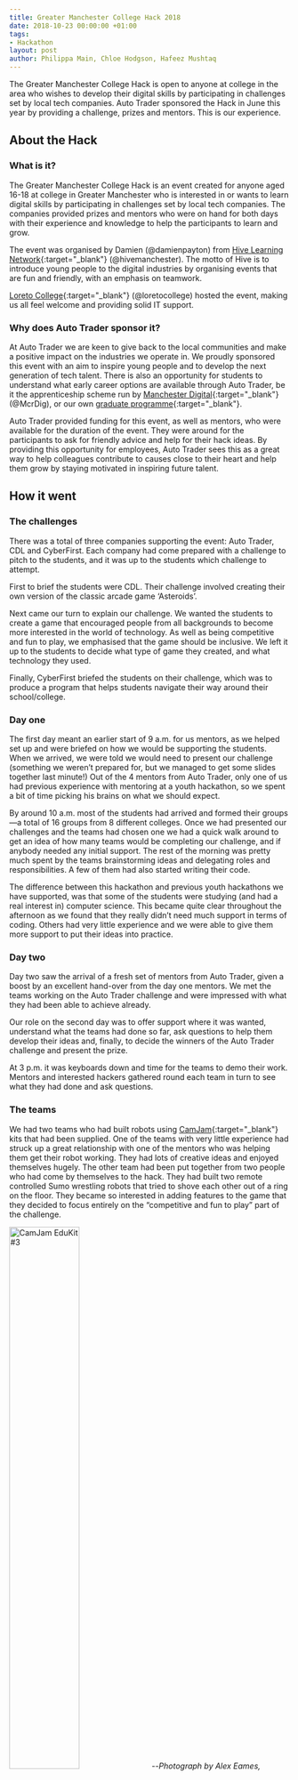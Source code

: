 ```yaml
---
title: Greater Manchester College Hack 2018
date: 2018-10-23 00:00:00 +01:00
tags:
- Hackathon
layout: post
author: Philippa Main, Chloe Hodgson, Hafeez Mushtaq
---
```


The Greater Manchester College Hack is open to anyone at college in
the area who wishes to develop their digital skills by participating
in challenges set by local tech companies.
Auto Trader sponsored the Hack in June this year by providing a
challenge, prizes and mentors. This is our experience.

<!--more-->

## About the Hack

### What is it?

The Greater Manchester College Hack is an event created for anyone aged 16-18 at college in
Greater Manchester who is interested in or wants to learn digital skills by participating
in challenges set by local tech companies.
The companies provided prizes and mentors who were on hand for both days with
their experience and knowledge to help the participants to learn and grow.

The event was organised by Damien (@damienpayton) from
[Hive Learning Network](http://www.hivelearning.net/){:target="_blank"} (@hivemanchester).
The motto of Hive is to introduce young people to the digital industries
by organising events that are fun and friendly, with an emphasis on teamwork.

[Loreto College](http://www.loreto.ac.uk/){:target="_blank"} (@loretocollege) hosted the event,
making us all feel welcome and providing solid IT support.

### Why does Auto Trader sponsor it?

At Auto Trader we are keen to give back to the local communities and make a positive
impact on the industries we operate in. We proudly sponsored this event with an aim to
inspire young people and to develop the next generation of tech talent.
There is also an opportunity for students to understand what early career options are available
through Auto Trader, be it the apprenticeship scheme run by
[Manchester Digital](https://www.manchesterdigital.com/){:target="_blank"} (@McrDig), or our
own [graduate programme](https://careers.autotrader.co.uk/auto-trader-life/grad-life){:target="_blank"}.

Auto Trader provided funding for this event, as well as mentors, who were available for the duration of the event.
They were around for the participants to ask for friendly advice and help for their hack ideas.
By providing this opportunity for employees, Auto Trader sees this as a great way to help colleagues
contribute to causes close to their heart and help them grow by staying motivated in inspiring future talent.

## How it went

### The challenges

There was a total of three companies supporting the event: Auto Trader, CDL and CyberFirst.
Each company had come prepared with a challenge to pitch to the students, and it was up to the
students which challenge to attempt.

First to brief the students were CDL. Their challenge involved creating their
own version of the classic arcade game ‘Asteroids’.

Next came our turn to explain our challenge. We wanted the students to create a
game that encouraged people from all backgrounds to become more interested in the
world of technology.
As well as being competitive and fun to play, we emphasised that the game should be inclusive.
We left it up to the students to decide what type of game they created, and what technology they used.

Finally, CyberFirst briefed the students on their challenge, which was to produce
a program that helps students navigate their way around their school/college.

### Day one

The first day meant an earlier start of 9 a.m. for us mentors, as we helped set up and were
briefed on how we would be supporting the students.
When we arrived, we were told we would need to present our challenge
(something we weren’t prepared for, but we managed to get some slides together last minute!)
Out of the 4 mentors from Auto Trader, only one of us had previous experience with mentoring
at a youth hackathon, so we spent a bit of time picking his brains on what we should expect.

By around 10 a.m. most of the students had arrived and formed their groups—a total
of 16 groups from 8 different colleges.
Once we had presented our challenges and the teams had chosen one we had a quick
walk around to get an idea of how many teams would be completing our challenge, and
if anybody needed any initial support.
The rest of the morning was pretty much spent by the teams brainstorming ideas and
delegating roles and responsibilities. A few of them had also started writing their code.

The difference between this hackathon and previous youth hackathons we have supported,
was that some of the students were studying (and had a real interest in) computer science.
This became quite clear throughout the afternoon as we found that they really didn’t need
much support in terms of coding.
Others had very little experience and we were able to give them more support to put
their ideas into practice.

### Day two

Day two saw the arrival of a fresh set of mentors from Auto Trader, given a boost by
an excellent hand-over from the day one mentors. We met the teams working on the
Auto Trader challenge and were impressed with what they had been able to achieve already.

Our role on the second day was to offer support where it was wanted, understand what the
teams had done so far, ask questions to help them develop their ideas and, finally, to
decide the winners of the Auto Trader challenge and present the prize.

At 3 p.m. it was keyboards down and time for the teams to demo their work.
Mentors and interested hackers gathered round each team in turn to see what
they had done and ask questions.

### The teams

We had two teams who had built robots using [CamJam](https://camjam.me/?page_id=1035){:target="_blank"} kits that had been supplied.
One of the teams with very little experience had struck up a great relationship
with one of the mentors who was helping them get their robot working.
They had lots of creative ideas and enjoyed themselves hugely.
The other team had been put together from two people who had come by themselves to the hack.
They had built two remote controlled Sumo wrestling robots that tried to shove each
other out of a ring on the floor.
They became so interested in adding features to the game that they decided to
focus entirely on the “competitive and fun to play” part of the challenge.

<img src="https://camjam.me/wp-content/uploads/2015/09/Edukit3_1500-Alex-Eames-sm.jpg"
    class="u-p-10 u-center-img"
    title="CamJam EduKit #3" alt="CamJam EduKit #3"
    width="50%" />
--<cite>Photograph by Alex Eames, <a href="http://RasPi.TV" target="_blank" rel="noopener">RasPi.TV</a></cite>

The third team quickly got going with
[PyGame](https://www.pygame.org/wiki/about){:target="_blank"} (a games platform for Python) and a maze
generator they found on the internet together with some code to move around the maze.
They spent day two working on a command window for entering commands to move about the
maze (and encourage programming skills), a help file to encourage beginners into Python,
and making a leaderboard.
They didn’t quite manage to get the leaderboard working but the rest was great.
The command window even had syntax checking and error messages!

The fourth team used [Unity 2018](https://unity3d.com/){:target="_blank"} and C# to create their game but manually coded all their elements.
They had a repeating plane with trees sized, rotated and placed randomly, a 3D
car player they had built themselves and music they had written themselves (that I couldn’t hear).

The last team entered the CDL challenge and used [PyGame](https://www.pygame.org/wiki/about){:target="_blank"}
and Python to create a good Asteroids game controlled with the keyboard.
They had also hoped to enter the Auto Trader challenge by adding a Raspberry Pi
gyroscopic control for the game to make it more accessible and did a lot of work on that,
getting very close. They withdrew from the Auto Trader challenge but we decided to include
them anyway because they had put so much into it.

## The results

So how did we compare the offerings from such very different teams with their various levels of experience? We scored the teams on four points, derived from the Auto Trader challenge:

1. The game is competitive and fun to play
1. The game encourages people’s interest in technology / is particularly inclusive
1. Use of code for more experienced teams / learning for all teams
1. General teamwork

We awarded the prize to a team from [Altrincham Grammar School for Boys](https://www.agsb.co.uk/){:target="_blank"} (@agsb_official)
because they produced a good game, we liked the way they worked, they learnt a lot
and they were the only ones to consider all the parts of the challenge.

<figure>
    <img src="{{ site.github.url }}/images/2018-10-23/hack-maze-demo.jpg"
        class="u-p-10 u-center-img"
        title="Maze game demo" alt="Maze game demo"
        width="50%" />
    <figcaption>The team demonstrate their maze game</figcaption>
</figure>

<figure>
    <img src="{{ site.github.url }}/images/2018-10-23/hack-prizes.jpg"
        class="u-p-10 u-center-img"
        title="Auto Trader Challenge winners" alt="Auto Trader Challenge winners"
        width="50%" />
    <figcaption>Auto Trader Challenge winners</figcaption>
</figure>

--<cite>Photographs from <a href="http://www.hivelearning.net/" target="_blank" rel="noopener">Hive Learning Network</a></cite>

## What we took away

We enjoyed the whole experience, particularly seeing how enthusiastic the teams were and how much fun they had.

Hafeez speaks for all of us:
> Inspiring future tech talent is something that is close to my heart. The shift in our
> reliance on technology as a whole is scary and I feel we have a lack of talent coming through,
> so I always try to participate in opportunities like this.
> Mentoring in these events helps me to learn as I strongly believe you can learn
> from everyone no matter how old or experienced they are.
> This will aid my continuous development by keeping me motivated, giving me
> recognition and a sense of purpose and this will serve as a medium for me improve my ideas and creativity.
